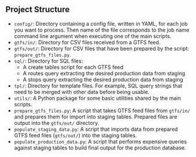 ## Project Structure

* `config/`: Directory containing a config file, written in YAML, for each job you want to process. Then name of the file corresponds to the job name command line argument when executing one of the main scripts.
* `gtfs/in/`: Directory for CSV files received from a GTFS feed.
* `gtfs/out/`: Directory for CSV files that have been prepared by the script: `prepare_gtfs_files.py`.
* `sql/`: Directory for SQL files:
    * A create tables script for each GTFS feed
    * A routes query extracting the desired production data from staging
    * A stops query extracting the desired production data from staging
* `tpl/`: Directory for template files. For example, SQL query strings that need to be merged with other data before being usable.
* `utils/`: A Python package for some basic utilities shared by the main scripts.
* `prepare_gtfs_files.py`: A script that takes GTFS feed files from `gtfs/in/` and prepares them for import into staging tables. Prepared files are output into the `gtfs/out/` directory.
* `populate_staging_data.py`: A script that imports data from prepared GTFS feed files (`gtfs/out/`) into the staging tables.
* `populate_production_data.py`: A script that performs expensive queries against staging tables to build final output for the production database.
